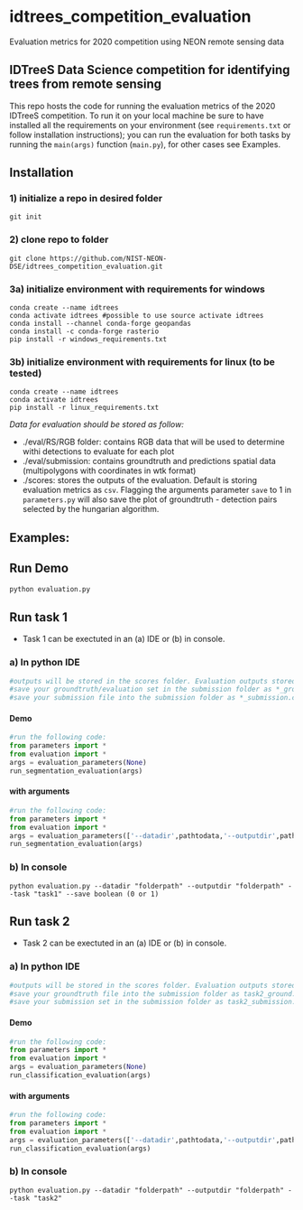# idtrees_competition_evaluation
Evaluation metrics for 2020 competition using NEON remote sensing data

<h2> IDTreeS Data Science competition for identifying trees from remote sensing </h2>

This repo hosts the code for running the evaluation metrics of the 2020 IDTreeS competition. 
To run it on your local machine be sure to have installed all the requirements on your environment (see `requirements.txt` or follow installation instructions); 
you can run the evaluation for both tasks by running the `main(args)` function (`main.py`), for other cases see Examples.

## Installation
### 1) initialize a repo in desired folder
```
git init
 ```
### 2) clone repo to folder
```
git clone https://github.com/NIST-NEON-DSE/idtrees_competition_evaluation.git
```
### 3a) initialize environment with requirements for windows
```
conda create --name idtrees
conda activate idtrees #possible to use source activate idtrees
conda install --channel conda-forge geopandas
conda install -c conda-forge rasterio
pip install -r windows_requirements.txt
```
### 3b) initialize environment with requirements for linux (to be tested)
```
conda create --name idtrees
conda activate idtrees
pip install -r linux_requirements.txt
```

*Data for evaluation should be stored as follow:*
- ./eval/RS/RGB folder: contains RGB data that will be used to determine withi detections to evaluate for each plot
- ./eval/submission: contains groundtruth and predictions spatial data (multipolygons with coordinates in wtk format)
- ./scores: stores the outputs of the evaluation. Default is storing evaluation metrics as `csv`. Flagging the arguments parameter `save` to 1 in `parameters.py` will also save the plot of groundtruth - detection pairs selected by the hungarian algorithm.



## Examples:
## Run Demo
```python
python evaluation.py
```

## Run task 1
- Task 1 can be exectuted in an (a) IDE or (b) in console.

### a) In python IDE
```python
#outputs will be stored in the scores folder. Evaluation outputs stored in the task1_evaluation.csv file
#save your groundtruth/evaluation set in the submission folder as *_ground.csv (e.g. ./submission/OSBS_ground.csv)
#save your submission file into the submission folder as *_submission.csv  (e.g. ./submission/OSBS_submission.csv)
```
#### Demo
```python
#run the following code:
from parameters import *
from evaluation import *
args = evaluation_parameters(None)
run_segmentation_evaluation(args)
```
#### with arguments
```python
#run the following code:
from parameters import *
from evaluation import *
args = evaluation_parameters(['--datadir',pathtodata,'--outputdir',pathtosave,...])
run_segmentation_evaluation(args)
```

### b) In console
```
python evaluation.py --datadir "folderpath" --outputdir "folderpath" --task "task1" --save boolean (0 or 1)
```

## Run task 2
- Task 2 can be exectuted in an (a) IDE or (b) in console.

### a) In python IDE
```python
#outputs will be stored in the scores folder. Evaluation outputs stored in the task2_evaluation.csv file
#save your groundtruth file into the submission folder as task2_ground.csv  (e.g. ./submission/task2_ground.csv)
#save your submission set in the submission folder as task2_submission.csv (e.g. ./submission/task2_submission.csv)
```
#### Demo
```python
#run the following code:
from parameters import *
from evaluation import *
args = evaluation_parameters(None)
run_classification_evaluation(args)
```
#### with arguments
```python
#run the following code:
from parameters import *
from evaluation import *
args = evaluation_parameters(['--datadir',pathtodata,'--outputdir',pathtosave,...])
run_classification_evaluation(args)
```
### b) In console
```
python evaluation.py --datadir "folderpath" --outputdir "folderpath" --task "task2"
```
